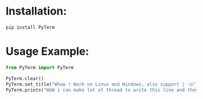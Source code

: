 # Installation:
```
pip install PyTerm
```

# Usage Example:
```py
from PyTerm import PyTerm

PyTerm.clear()
PyTerm.set_title("Whow ! Work on Linux and Windows, also support | :o")
PyTerm.prints("WoW i can make lot of thread to write this line and they never make shit on my terminal :o")
```
